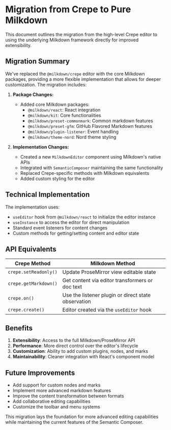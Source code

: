 # Migration from Crepe to Pure Milkdown

This document outlines the migration from the high-level Crepe editor to using the underlying Milkdown framework directly for improved extensibility.

## Migration Summary

We've replaced the `@milkdown/crepe` editor with the core Milkdown packages, providing a more flexible implementation that allows for deeper customization. The migration includes:

1. **Package Changes:**
   - Added core Milkdown packages:
     - `@milkdown/react`: React integration
     - `@milkdown/kit`: Core functionalities
     - `@milkdown/preset-commonmark`: Common markdown features
     - `@milkdown/preset-gfm`: GitHub Flavored Markdown features
     - `@milkdown/plugin-listener`: Event handling
     - `@milkdown/theme-nord`: Nord theme styling

2. **Implementation Changes:**
   - Created a new `MilkdownEditor` component using Milkdown's native APIs
   - Integrated with `SemanticComposer` maintaining the same functionality
   - Replaced Crepe-specific methods with Milkdown equivalents
   - Added custom styling for the editor

## Technical Implementation

The implementation uses:

- `useEditor` hook from `@milkdown/react` to initialize the editor instance
- `useInstance` to access the editor for direct manipulation
- Standard event listeners for content changes
- Custom methods for getting/setting content and editor state

## API Equivalents

| Crepe Method | Milkdown Method |
|--------------|-----------------|
| `crepe.setReadonly()` | Update ProseMirror view editable state |
| `crepe.getMarkdown()` | Get content via editor transformers or doc text |
| `crepe.on()` | Use the listener plugin or direct state observation |
| `crepe.create()` | Editor created via the `useEditor` hook |

## Benefits

1. **Extensibility**: Access to the full Milkdown/ProseMirror API
2. **Performance**: More direct control over the editor's lifecycle
3. **Customization**: Ability to add custom plugins, nodes, and marks
4. **Maintainability**: Cleaner integration with React's component model

## Future Improvements

- Add support for custom nodes and marks
- Implement more advanced markdown features
- Improve the content transformation between formats
- Add collaborative editing capabilities
- Customize the toolbar and menu systems

This migration lays the foundation for more advanced editing capabilities while maintaining the current features of the Semantic Composer.